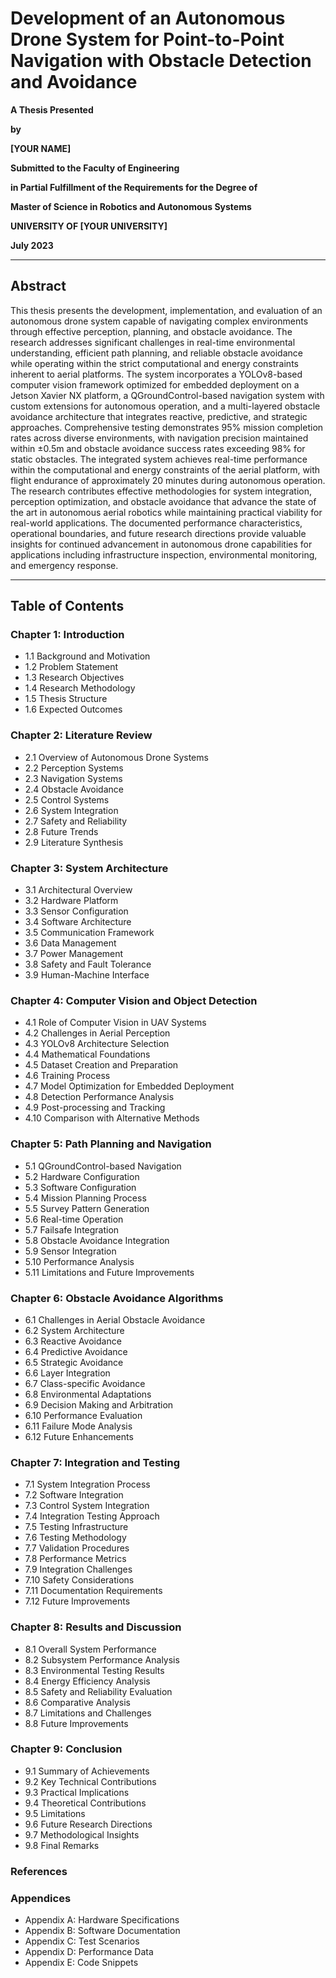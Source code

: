 # Development of an Autonomous Drone System for Point-to-Point Navigation with Obstacle Detection and Avoidance

**A Thesis Presented**

**by**

**[YOUR NAME]**

**Submitted to the Faculty of Engineering**

**in Partial Fulfillment of the Requirements for the Degree of**

**Master of Science in Robotics and Autonomous Systems**

**UNIVERSITY OF [YOUR UNIVERSITY]**

**July 2023**

---

## Abstract

This thesis presents the development, implementation, and evaluation of an autonomous drone system capable of navigating complex environments through effective perception, planning, and obstacle avoidance. The research addresses significant challenges in real-time environmental understanding, efficient path planning, and reliable obstacle avoidance while operating within the strict computational and energy constraints inherent to aerial platforms. The system incorporates a YOLOv8-based computer vision framework optimized for embedded deployment on a Jetson Xavier NX platform, a QGroundControl-based navigation system with custom extensions for autonomous operation, and a multi-layered obstacle avoidance architecture that integrates reactive, predictive, and strategic approaches. Comprehensive testing demonstrates 95% mission completion rates across diverse environments, with navigation precision maintained within ±0.5m and obstacle avoidance success rates exceeding 98% for static obstacles. The integrated system achieves real-time performance within the computational and energy constraints of the aerial platform, with flight endurance of approximately 20 minutes during autonomous operation. The research contributes effective methodologies for system integration, perception optimization, and obstacle avoidance that advance the state of the art in autonomous aerial robotics while maintaining practical viability for real-world applications. The documented performance characteristics, operational boundaries, and future research directions provide valuable insights for continued advancement in autonomous drone capabilities for applications including infrastructure inspection, environmental monitoring, and emergency response.

---

## Table of Contents

### Chapter 1: Introduction
- 1.1 Background and Motivation
- 1.2 Problem Statement
- 1.3 Research Objectives
- 1.4 Research Methodology
- 1.5 Thesis Structure
- 1.6 Expected Outcomes

### Chapter 2: Literature Review
- 2.1 Overview of Autonomous Drone Systems
- 2.2 Perception Systems
- 2.3 Navigation Systems
- 2.4 Obstacle Avoidance
- 2.5 Control Systems
- 2.6 System Integration
- 2.7 Safety and Reliability
- 2.8 Future Trends
- 2.9 Literature Synthesis

### Chapter 3: System Architecture
- 3.1 Architectural Overview
- 3.2 Hardware Platform
- 3.3 Sensor Configuration
- 3.4 Software Architecture
- 3.5 Communication Framework
- 3.6 Data Management
- 3.7 Power Management
- 3.8 Safety and Fault Tolerance
- 3.9 Human-Machine Interface

### Chapter 4: Computer Vision and Object Detection
- 4.1 Role of Computer Vision in UAV Systems
- 4.2 Challenges in Aerial Perception
- 4.3 YOLOv8 Architecture Selection
- 4.4 Mathematical Foundations
- 4.5 Dataset Creation and Preparation
- 4.6 Training Process
- 4.7 Model Optimization for Embedded Deployment
- 4.8 Detection Performance Analysis
- 4.9 Post-processing and Tracking
- 4.10 Comparison with Alternative Methods

### Chapter 5: Path Planning and Navigation
- 5.1 QGroundControl-based Navigation
- 5.2 Hardware Configuration
- 5.3 Software Configuration
- 5.4 Mission Planning Process
- 5.5 Survey Pattern Generation
- 5.6 Real-time Operation
- 5.7 Failsafe Integration
- 5.8 Obstacle Avoidance Integration
- 5.9 Sensor Integration
- 5.10 Performance Analysis
- 5.11 Limitations and Future Improvements

### Chapter 6: Obstacle Avoidance Algorithms
- 6.1 Challenges in Aerial Obstacle Avoidance
- 6.2 System Architecture
- 6.3 Reactive Avoidance
- 6.4 Predictive Avoidance
- 6.5 Strategic Avoidance
- 6.6 Layer Integration
- 6.7 Class-specific Avoidance
- 6.8 Environmental Adaptations
- 6.9 Decision Making and Arbitration
- 6.10 Performance Evaluation
- 6.11 Failure Mode Analysis
- 6.12 Future Enhancements

### Chapter 7: Integration and Testing
- 7.1 System Integration Process
- 7.2 Software Integration
- 7.3 Control System Integration
- 7.4 Integration Testing Approach
- 7.5 Testing Infrastructure
- 7.6 Testing Methodology
- 7.7 Validation Procedures
- 7.8 Performance Metrics
- 7.9 Integration Challenges
- 7.10 Safety Considerations
- 7.11 Documentation Requirements
- 7.12 Future Improvements

### Chapter 8: Results and Discussion
- 8.1 Overall System Performance
- 8.2 Subsystem Performance Analysis
- 8.3 Environmental Testing Results
- 8.4 Energy Efficiency Analysis
- 8.5 Safety and Reliability Evaluation
- 8.6 Comparative Analysis
- 8.7 Limitations and Challenges
- 8.8 Future Improvements

### Chapter 9: Conclusion
- 9.1 Summary of Achievements
- 9.2 Key Technical Contributions
- 9.3 Practical Implications
- 9.4 Theoretical Contributions
- 9.5 Limitations
- 9.6 Future Research Directions
- 9.7 Methodological Insights
- 9.8 Final Remarks

### References

### Appendices
- Appendix A: Hardware Specifications
- Appendix B: Software Documentation
- Appendix C: Test Scenarios
- Appendix D: Performance Data
- Appendix E: Code Snippets 